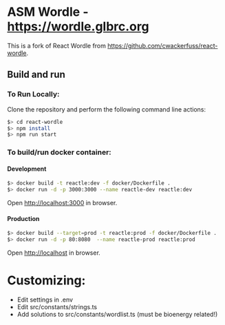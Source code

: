 # ASM Wordle - https://wordle.glbrc.org

This is a fork of React Wordle from https://github.com/cwackerfuss/react-wordle.

## Build and run

### To Run Locally:

Clone the repository and perform the following command line actions:

```bash
$> cd react-wordle
$> npm install
$> npm run start
```

### To build/run docker container:

#### Development

```bash
$> docker build -t reactle:dev -f docker/Dockerfile .
$> docker run -d -p 3000:3000 --name reactle-dev reactle:dev
```

Open [http://localhost:3000](http://localhost:3000) in browser.

#### Production

```bash
$> docker build --target=prod -t reactle:prod -f docker/Dockerfile .
$> docker run -d -p 80:8080  --name reactle-prod reactle:prod
```

Open [http://localhost](http://localhost) in browser.

# Customizing:

- Edit settings in .env
- Edit src/constants/strings.ts
- Add solutions to src/constants/wordlist.ts (must be bioenergy related!)
